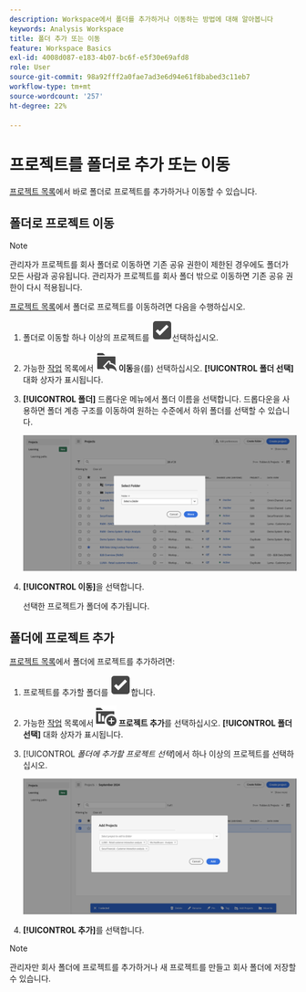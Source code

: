 ```yaml
---
description: Workspace에서 폴더를 추가하거나 이동하는 방법에 대해 알아봅니다
keywords: Analysis Workspace
title: 폴더 추가 또는 이동
feature: Workspace Basics
exl-id: 4008d087-e183-4b07-bc6f-e5f30e69afd8
role: User
source-git-commit: 98a92fff2a0fae7ad3e6d94e61f8babed3c11eb7
workflow-type: tm+mt
source-wordcount: '257'
ht-degree: 22%

---
```


# 프로젝트를 폴더로 추가 또는 이동

[프로젝트 목록](/help/analysis-workspace/build-workspace-project/freeform-overview.md#project-list)에서 바로 폴더로 프로젝트를 추가하거나 이동할 수 있습니다.

## 폴더로 프로젝트 이동

>[!NOTE]
>
>관리자가 프로젝트를 회사 폴더로 이동하면 기존 공유 권한이 제한된 경우에도 폴더가 모든 사람과 공유됩니다. 관리자가 프로젝트를 회사 폴더 밖으로 이동하면 기존 공유 권한이 다시 적용됩니다.
>

[프로젝트 목록](/help/analysis-workspace/build-workspace-project/freeform-overview.md#project-list)에서 폴더로 프로젝트를 이동하려면 다음을 수행하십시오.

1. 폴더로 이동할 하나 이상의 프로젝트를 ![SelectBox](/help/assets/icons/SelectBox.svg)선택하십시오.

1. 가능한 [작업](/help/analysis-workspace/build-workspace-project/freeform-overview.md#actions) 목록에서 ![FolderAddTo](/help/assets/icons/FolderAddTo.svg) **이동**&#x200B;을(를) 선택하십시오. **[!UICONTROL 폴더 선택]** 대화 상자가 표시됩니다.

1. **[!UICONTROL 폴더]** 드롭다운 메뉴에서 폴더 이름을 선택합니다. 드롭다운을 사용하면 폴더 계층 구조를 이동하여 원하는 수준에서 하위 폴더를 선택할 수 있습니다.

   ![드롭다운 메뉴와 사용 가능한 하위 폴더가 표시된 폴더 선택 보기입니다.](/help/analysis-workspace/build-workspace-project/assets/add-projects.png)

1. **[!UICONTROL 이동]**&#x200B;을 선택합니다.


   선택한 프로젝트가 폴더에 추가됩니다.


## 폴더에 프로젝트 추가

[프로젝트 목록](/help/analysis-workspace/build-workspace-project/freeform-overview.md#project-list)에서 폴더에 프로젝트를 추가하려면:

1. 프로젝트를 추가할 폴더를 ![SelectBox](/help/assets/icons/SelectBox.svg)합니다.

1. 가능한 [작업](/help/analysis-workspace/build-workspace-project/freeform-overview.md#actions) 목록에서 ![ProjectAdd](/help/assets/icons/ProjectAdd.svg) **프로젝트 추가**&#x200B;를 선택하십시오. **[!UICONTROL 폴더 선택]** 대화 상자가 표시됩니다.

1. [!UICONTROL *폴더에 추가할 프로젝트 선택*]&#x200B;에서 하나 이상의 프로젝트를 선택하십시오.

   ![드롭다운 메뉴와 사용 가능한 하위 폴더가 표시된 폴더 선택 보기입니다.](/help/analysis-workspace/build-workspace-project/assets/add-projects-folder.png)

1. **[!UICONTROL 추가]**&#x200B;를 선택합니다.

>[!NOTE]
>
>관리자만 회사 폴더에 프로젝트를 추가하거나 새 프로젝트를 만들고 회사 폴더에 저장할 수 있습니다.
